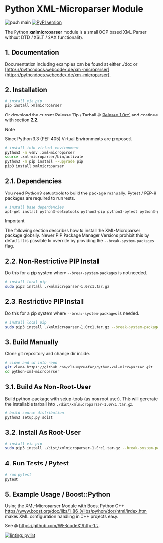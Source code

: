 # Python XML-Microparser Module

![push main](https://github.com/clauspruefer/python-xml-microparser/actions/workflows/pylint.yaml/badge.svg)
[![PyPI version](https://badge.fury.io/py/xmlmicroparser.svg)](https://badge.fury.io/py/xmlmicroparser)

The Python **xmlmicroparser** module is a small OOP based XML Parser without DTD / XSLT / SAX functionality.

## 1. Documentation

Documentation including examples can be found at either ./doc or [https://pythondocs.webcodex.de/xml-microparser](https://pythondocs.webcodex.de/xml-microparser).

## 2. Installation

```bash
# install via pip
pip install xmlmicroparser
```

Or download the current Release Zip / Tarball @ [Release 1.0rc1](https://github.com/clauspruefer/python-xml-microparser/releases/tag/1.0rc1) and continue with section **2.2**.

>[!NOTE]
> Since Python 3.3 (PEP 405) Virtual Environments are proposed.

```bash
# install into virtual environment
python3 -m venv .xml-microparser
source .xml-microparser/bin/activate
python3 -m pip install --upgrade pip
pip3 install xmlmicroparser
```

## 2.1. Dependencies

You need Python3 setuptools to build the package manually. Pytest / PEP-8 packages are required to run tests.

```bash
# install base dependencies
apt-get install python3-setuptools python3-pip python3-pytest python3-pytest-pep8
```

>[!IMPORTANT]
> The following section describes how to install the XML-Microparser package globally. Newer PIP Package Manager Versions prohibit
> this by default. It is possible to override by providing the `--break-system-packages` flag.

## 2.2. Non-Restrictive PIP Install

Do this for a pip system where `--break-system-packages` is not needed.

```bash
# install local pip
sudo pip3 install ./xmlmicroparser-1.0rc1.tar.gz
```

## 2.3. Restrictive PIP Install

Do this for a pip system where `--break-system-packages` is needed.

```bash
# install local pip
sudo pip3 install ./xmlmicroparser-1.0rc1.tar.gz --break-system-packages
```

## 3. Build Manually

Clone git repository and change dir inside.

```bash
# clone and cd into repo
git clone https://github.com/clauspruefer/python-xml-microparser.git
cd python-xml-microparser
```
## 3.1. Build As Non-Root-User

Build python-package with setup-tools (as non root user). This will generate the installable tarball
into `./dist/xmlmicroparser-1.0rc1.tar.gz`.

```bash
# build source distribution
python3 setup.py sdist
```

## 3.2. Install As Root-User

```bash
# install via pip
sudo pip3 install ./dist/xmlmicroparser-1.0rc1.tar.gz --break-system-packages
```

## 4. Run Tests / Pytest

```bash
# run pytest
pytest
```

## 5. Example Usage / Boost::Python

Using the XML-Microparser Module with Boost Python C++ https://www.boost.org/doc/libs/1_86_0/libs/python/doc/html/index.html
makes XML configuration handling in C++ projects easy.

See @ https://github.com/WEBcodeX1/http-1.2.

[![linting: pylint](https://img.shields.io/badge/linting-pylint-yellowgreen)](https://github.com/PyCQA/pylint)
